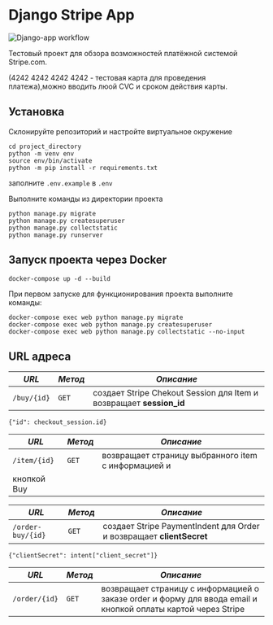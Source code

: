 # Django Stripe App

![Django-app workflow](https://github.com/iricshkin/django-stripe-project/actions/workflows/djangostripe_workflows.yml/badge.svg)

Тестовый проект для обзора возможностей платёжной системой Stripe.com.

(4242 4242 4242 4242 - тестовая карта для проведения платежа),можно вводить люой CVC и сроком действия карты.

## Установка

Склонируйте репозиторий и настройте виртуальное окружение

```
сd project_directory
python -m venv env
source env/bin/activate
python -m pip install -r requirements.txt
```

заполните `.env.example` в `.env`

Выполните команды из директории проекта

```
python manage.py migrate
python manage.py createsuperuser
python manage.py collectstatic
python manage.py runserver
```

## Запуск проекта через Docker

```
docker-compose up -d --build
```

При первом запуске для функционирования проекта выполните команды:

```
docker-compose exec web python manage.py migrate
docker-compose exec web python manage.py createsuperuser
docker-compose exec web python manage.py collectstatic --no-input
```

## URL адреса

| _URL_       | _Метод_ | _Описание_                                                          |
| ----------- | ------- | ------------------------------------------------------------------- |
| `/buy/{id}` | `GET`   | создает Stripe Chekout Session для Item и возвращает **session_id** |

```
{"id": checkout_session.id}
```

| _URL_        | _Метод_ | _Описание_                                          |
| ------------ | ------- | --------------------------------------------------- |
| `/item/{id}` | `GET`   | возвращает страницу выбранного item c информацией и |
| кнопкой Buy  |

| _URL_             | _Метод_ | _Описание_                                                           |
| ----------------- | ------- | -------------------------------------------------------------------- |
| `/order-buy/{id}` | `GET`   | создает Stripe PaymentIndent для Order и возвращает **clientSecret** |

```
{"clientSecret": intent["client_secret"]}
```

| _URL_         | _Метод_ | _Описание_                                                                                                    |
| ------------- | ------- | ------------------------------------------------------------------------------------------------------------- |
| `/order/{id}` | `GET`   | возвращает страницу c информацией о заказе order и форму для ввода email и кнопкой оплаты картой через Stripe |
